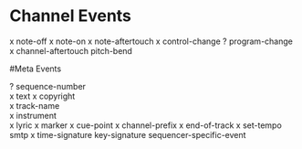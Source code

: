 # Channel Events

x  note-off
x  note-on
x  note-aftertouch
x  control-change
?  program-change
x  channel-aftertouch
   pitch-bend

#Meta Events

?  sequence-number	
x  text	
x  copyright	
x  track-name	
x  instrument	
x  lyric
x  marker
x  cue-point
x  channel-prefix
x  end-of-track
x  set-tempo
   smtp
x  time-signature
   key-signature
   sequencer-specific-event